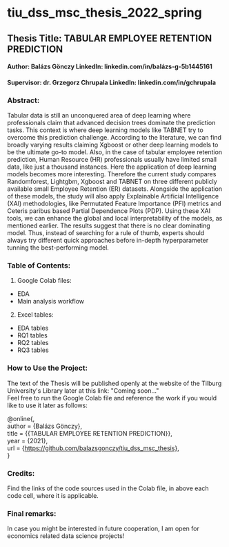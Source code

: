 # tiu_dss_msc_thesis_2022_spring

## Thesis Title: TABULAR EMPLOYEE RETENTION PREDICTION
#### Author: Balázs Gönczy LinkedIn: linkedin.com/in/balázs-g-5b1445161
#### Supervisor: dr. Grzegorz Chrupala LinkedIn: linkedin.com/in/gchrupala

### Abstract:

Tabular data is still an unconquered area of deep learning where professionals claim that advanced decision trees dominate the prediction tasks. This context is where deep learning models like TABNET try to overcome this prediction challenge. According to the literature, we can find broadly varying results claiming Xgboost or other deep learning models to be the ultimate go-to model. Also, in the case of tabular employee retention prediction, Human Resource (HR) professionals usually have limited small data, like just a thousand instances. Here the application of deep learning models becomes more interesting. Therefore the current study compares Randomforest, Lightgbm, Xgboost and TABNET on three different publicly available small Employee Retention (ER) datasets. Alongside the application of these models, the study will also apply Explainable Artificial Intelligence (XAI) methodologies, like Permutated Feature Importance (PFI) metrics and Ceteris paribus based Partial Dependence Plots (PDP). Using these XAI tools, we can enhance the global and local interpretability of the models, as mentioned earlier. The results suggest that there is no clear dominating model. Thus, instead of searching for a rule of thumb, experts should always try different quick approaches before in-depth hyperparameter tunning the best-performing model.

### Table of Contents:
1. Google Colab files:
  - EDA
  - Main analysis workflow
2. Excel tables:
  - EDA tables
  - RQ1 tables
  - RQ2 tables
  - RQ3 tables

### How to Use the Project:
The text of the Thesis will be published openly at the website of the Tilburg University's Library later at this link: "Coming soon..." <br />
Feel free to run the Google Colab file and reference the work if you would like to use it later as follows: <br />

@online{, <br />
  author = {Balázs Gönczy}, <br />
  title = {{TABULAR EMPLOYEE RETENTION PREDICTION}}, <br />
  year = {2021}, <br />
  url = {https://github.com/balazsgonczy/tiu_dss_msc_thesis}, <br />
} <br />

### Credits:
Find the links of the code sources used in the Colab file, in above each code cell, where it is applicable.

### Final remarks:
In case you might be interested in future cooperation, I am open for economics related data science projects!
